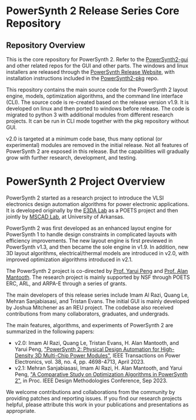 # PowerSynth 2 Release Series Core Repository
## Repository Overview
This is the core repository for PowerSynth 2. Refer to the [PowerSynth2-gui](https://github.com/e3da/PowerSynth2-gui) and other related repos for the GUI and other parts. The windows and linux installers are released through the [PowerSynth Release Website](https://e3da.csce.uark.edu/release/PowerSynth/), with installation instructions included in the [PowerSynth2-pkg](https://github.com/e3da/PowerSynth2-pkg) repo. 

This repository contains the main source code for the PowerSynth 2 layout engine, models, optimization algorithms, and the command line interface (CLI). 
The source code is re-created based on the release version v1.9. It is developed on linux and then ported to windows before release. The code is migrated to python 3 with additional modules from different research projects. It can be run in CLI mode together with the pkg repository without GUI.

v2.0 is targeted at a minimum code base, thus many optional (or experimental) modules are removed in the initial release. Not all features of PowerSynth 2 are exposed in this release. But the capabilities will gradually grow with further research, development, and testing.

# PowerSynth 2 Project Overview
PowerSynth 2 started as a research project to introduce the VLSI electronics design automation algorithms for power electronic applications. It is developed originally by the [E3DA Lab](https://e3da.csce.uark.edu/) as a POETS project and then jointly by [MSCAD Lab](https://mscad.uark.edu/), at University of Arkansas. 

PowerSynth 2 was first developed as an enhanced layout engine for PowerSynth 1 to handle design constraints in complicated layouts with efficiency improvements. The new layout engine is first previewed in PowerSynth v1.3, and then became the sole engine in v1.9. In addition, new 3D layout algorithms, electrical/thermal models are introduced in v2.0, with improved optimization algorithms introduced in v2.1.

The PowerSynth 2 project is co-directed by [Prof. Yarui Peng](https://engineering.uark.edu/directory/index/uid/yrpeng/name/Yarui+Peng/) and [Prof. Alan Mantooth](https://engineering.uark.edu/directory/index/uid/mantooth/name/Alan+Mantooth/). The research project is mainly supported by NSF through POETS ERC, ARL, and ARPA-E through a series of grants. 

The main developers of this release series include Imam Al Razi, Quang Le, Mehran Sanjabiasasi, and Tristan Evans. The initial GUI is mainly developed by Joshua Mitchener as an REU project. The codebase also received contributions from many collaborators, graduates, and undergrads.

The main features, algorithms, and experiments of PowerSynth 2 are summarized in the following papers:

* v2.0: Imam Al Razi, Quang Le, Tristan Evans, H. Alan Mantooth, and Yarui Peng, ["PowerSynth 2: Physical Design Automation for High-Density 3D Multi-Chip Power Modules"](https://doi.org/10.1109/TPEL.2022.3227300), IEEE Transactions on Power Electronics, vol. 38, no. 4, pp. 4698-4713, April 2023.
* v2.1: Mehran Sanjabiasasi, Imam Al Razi, H. Alan Mantooth, and Yarui Peng, ["A Comparative Study on Optimization Algorithms in PowerSynth 2"](https://e3da.csce.uark.edu/pub/doc/2023/M.Sanjabiasasi-Misc.Conf.DMC-2023.pdf), in Proc. IEEE Design Methodologies Conference, Sep 2023.

We welcome contributions and collaborations from the community by providing patches and reporting issues. If you find our research projects helpful, please attribute this work in your publications and presentations as appropriate.
